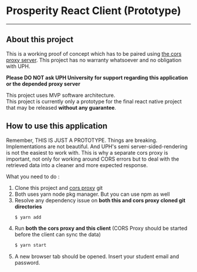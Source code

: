 # Prosperity React Client (Prototype)  

---

## About this project

This is a working proof of concept which has to be paired using [the cors proxy server](https://github.com/ccxex29/prosperity-corsproxy).
This project has no warranty whatsoever and no obligation with UPH.  
  
**Please DO NOT ask UPH University for support regarding this application or the depended proxy server**  

This project uses MVP software architecture.  
This project is currently only a prototype for the final react native project that may be released 
**without any guarantee**.  


## How to use this application

Remember, THIS IS JUST A PROTOTYPE. Things are breaking. Implementations are not beautiful.
And UPH's semi server-sided-rendering is not the easiest to work with. 
This is why a separate cors proxy is important, not only for working around CORS errors 
but to deal with the retrieved data into a cleaner and more expected response.  

What you need to do :
  1. Clone this project and [cors proxy](https://github.com/ccxex29/prosperity-corsproxy) git
  2. Both uses yarn node pkg manager. But you can use npm as well
  3. Resolve any dependency issue on **both this and cors proxy cloned git directories**
     ```sh
     $ yarn add
     ```
  4. Run **both the cors proxy and this client** (CORS Proxy should be started before the client can sync the data)
     ```sh
     $ yarn start
     ```
  5. A new browser tab should be opened. Insert your student email and password.
  
